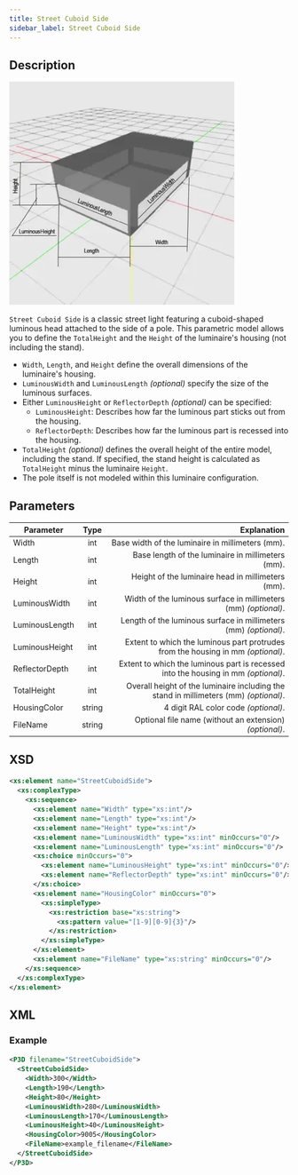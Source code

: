 ```yaml
---
title: Street Cuboid Side
sidebar_label: Street Cuboid Side
---
```


## Description

![Street Cuboid Side](/img/docs/geometry/parametric/street-cuboid-side.webp)

`Street Cuboid Side` is a classic street light featuring a cuboid-shaped luminous head attached to the side of a pole. This parametric model allows you to define the `TotalHeight` and the `Height` of the luminaire's housing (not including the stand).

- `Width`, `Length`, and `Height` define the overall dimensions of the luminaire's housing.
- `LuminousWidth` and `LuminousLength` *(optional)* specify the size of the luminous surfaces.
- Either `LuminousHeight` or `ReflectorDepth` *(optional)* can be specified:
  - `LuminousHeight`: Describes how far the luminous part sticks out from the housing.
  - `ReflectorDepth`: Describes how far the luminous part is recessed into the housing.
- `TotalHeight` *(optional)* defines the overall height of the entire model, including the stand. If specified, the stand height is calculated as `TotalHeight` minus the luminaire `Height`.
- The pole itself is not modeled within this luminaire configuration.

## Parameters

| Parameter         | Type   | Explanation                                                                                  |
| ----------------- | :----: | --------------------------------------------------------------------------------------------:|
| Width             | int    | Base width of the luminaire in millimeters (mm).                                             |
| Length            | int    | Base length of the luminaire in millimeters (mm).                                            |
| Height            | int    | Height of the luminaire head in millimeters (mm).                                            |
| LuminousWidth     | int    | Width of the luminous surface in millimeters (mm) *(optional)*.                              |
| LuminousLength    | int    | Length of the luminous surface in millimeters (mm) *(optional)*.                             |
| LuminousHeight    | int    | Extent to which the luminous part protrudes from the housing in mm *(optional)*.             |
| ReflectorDepth    | int    | Extent to which the luminous part is recessed into the housing in mm *(optional)*.           |
| TotalHeight       | int    | Overall height of the luminaire including the stand in millimeters (mm) *(optional)*.          |
| HousingColor      | string | 4 digit RAL color code *(optional)*.                                                         |
| FileName          | string | Optional file name (without an extension) *(optional)*.                                      |

## XSD

```xml
<xs:element name="StreetCuboidSide">
  <xs:complexType>
    <xs:sequence>
      <xs:element name="Width" type="xs:int"/>
      <xs:element name="Length" type="xs:int"/>
      <xs:element name="Height" type="xs:int"/>
      <xs:element name="LuminousWidth" type="xs:int" minOccurs="0"/>
      <xs:element name="LuminousLength" type="xs:int" minOccurs="0"/>
      <xs:choice minOccurs="0">
        <xs:element name="LuminousHeight" type="xs:int" minOccurs="0"/>
        <xs:element name="ReflectorDepth" type="xs:int" minOccurs="0"/>
      </xs:choice>
      <xs:element name="HousingColor" minOccurs="0">
        <xs:simpleType>
          <xs:restriction base="xs:string">
            <xs:pattern value="[1-9][0-9]{3}"/>
          </xs:restriction>
        </xs:simpleType>
      </xs:element>
      <xs:element name="FileName" type="xs:string" minOccurs="0"/>
    </xs:sequence>
  </xs:complexType>
</xs:element>
```

## XML

### Example

```xml
<P3D filename="StreetCuboidSide">
  <StreetCuboidSide>
    <Width>300</Width>
    <Length>190</Length>
    <Height>80</Height>
    <LuminousWidth>280</LuminousWidth>
    <LuminousLength>170</LuminousLength>
    <LuminousHeight>40</LuminousHeight>
    <HousingColor>9005</HousingColor>
    <FileName>example_filename</FileName>
  </StreetCuboidSide>
</P3D>
```
